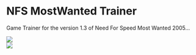 # NFS MostWanted Trainer

Game Trainer for the version 1.3 of Need For Speed Most Wanted 2005... 

![](NFS%20MostWanted%201.3%20Trainer%20byOdell.PNG)
</br>
![](NFS%20MostWanted%201.3%20Trainer%20by%20Odell.gif)

